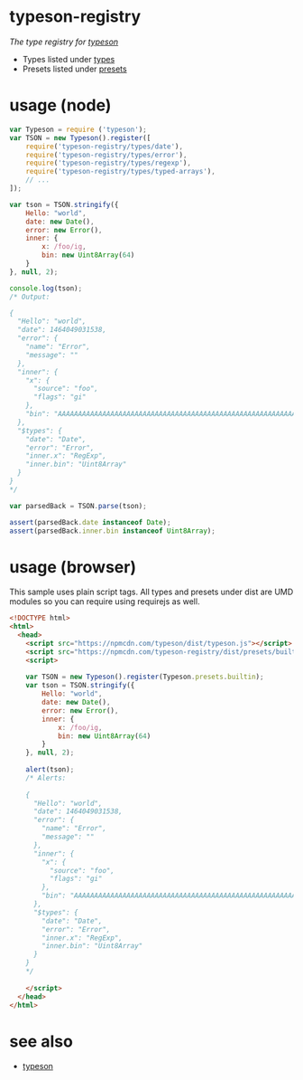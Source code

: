 # typeson-registry
*The type registry for [typeson](https://github.com/dfahlander/typeson)*

* Types listed under [types](https://github.com/dfahlander/typeson-registry/tree/master/types)
* Presets listed under [presets](https://github.com/dfahlander/typeson-registry/tree/master/presets)

# usage (node)

```js
var Typeson = require ('typeson');
var TSON = new Typeson().register([
    require('typeson-registry/types/date'),
    require('typeson-registry/types/error'),
    require('typeson-registry/types/regexp'),
    require('typeson-registry/types/typed-arrays'),
    // ...
]);

var tson = TSON.stringify({
    Hello: "world",
    date: new Date(),
    error: new Error(),
    inner: {
        x: /foo/ig,
        bin: new Uint8Array(64)
    }
}, null, 2);

console.log(tson);        
/* Output:

{
  "Hello": "world",
  "date": 1464049031538,
  "error": {
    "name": "Error",
    "message": ""
  },
  "inner": {
    "x": {
      "source": "foo",
      "flags": "gi"
    },
    "bin": "AAAAAAAAAAAAAAAAAAAAAAAAAAAAAAAAAAAAAAAAAAAAAAAAAAAAAAAAAAAAAAAAAAAAAAAAAAAAAAAAAAAAAA=="
  },
  "$types": {
    "date": "Date",
    "error": "Error",
    "inner.x": "RegExp",
    "inner.bin": "Uint8Array"
  }
}
*/

var parsedBack = TSON.parse(tson);

assert(parsedBack.date instanceof Date);
assert(parsedBack.inner.bin instanceof Uint8Array);

```
# usage (browser)

This sample uses plain script tags. All types and presets under dist are UMD modules so you can require using requirejs as well.

```html
<!DOCTYPE html>
<html>
  <head>
    <script src="https://npmcdn.com/typeson/dist/typeson.js"></script>
    <script src="https://npmcdn.com/typeson-registry/dist/presets/builtin.js"></script>
    <script>
    
    var TSON = new Typeson().register(Typeson.presets.builtin);
    var tson = TSON.stringify({
        Hello: "world",
        date: new Date(),
        error: new Error(),
        inner: {
            x: /foo/ig,
            bin: new Uint8Array(64)
        }
    }, null, 2);
    
    alert(tson);        
    /* Alerts:
    
    {
      "Hello": "world",
      "date": 1464049031538,
      "error": {
        "name": "Error",
        "message": ""
      },
      "inner": {
        "x": {
          "source": "foo",
          "flags": "gi"
        },
        "bin": "AAAAAAAAAAAAAAAAAAAAAAAAAAAAAAAAAAAAAAAAAAAAAAAAAAAAAAAAAAAAAAAAAAAAAAAAAAAAAAAAAAAAAA=="
      },
      "$types": {
        "date": "Date",
        "error": "Error",
        "inner.x": "RegExp",
        "inner.bin": "Uint8Array"
      }
    }
    */
    
    </script>
  </head>
</html>
```

# see also

* [typeson](https://github.com/dfahlander/typeson)
